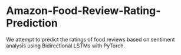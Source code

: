 # Amazon-Food-Review-Rating-Prediction
We attempt to predict the ratings of food reviews based on sentiment analysis using Bidirectional LSTMs with PyTorch.
